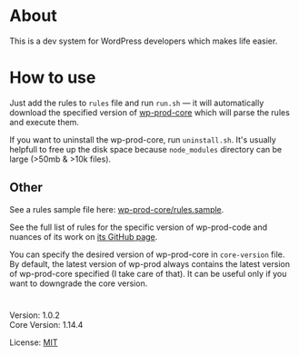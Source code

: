 # About

This is a dev system for WordPress developers which makes life easier. 

# How to use

Just add the rules to `rules` file and run `run.sh` — it will automatically download the
specified version of [wp-prod-core](https://github.com/vladlu/wp-prod-core/) which will parse the rules
and execute them.

If you want to uninstall the wp-prod-core, run `uninstall.sh`. It's usually helpfull to free up the disk
space because `node_modules` directory can be large (>50mb & >10k files).

## Other

See a rules sample file here: [wp-prod-core/rules.sample](https://github.com/vladlu/wp-prod-core/blob/master/rules.sample).

See the full list of rules for the specific version of wp-prod-code and nuances of its work on
[its GitHub page]([wp-prod-core](https://github.com/vladlu/wp-prod-core/)).

You can specify the desired version of wp-prod-core in `core-version` file. 
By default, the latest version of wp-prod always contains the latest version of wp-prod-core specified 
(I take care of that). It can be useful only if you want to downgrade the core version.

#

Version: 1.0.2  
Core Version: 1.14.4

License: [MIT](https://github.com/vladlu/wp-prod/blob/master/LICENSE)
